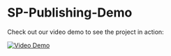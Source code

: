 # SP-Publishing-Demo

Check out our video demo to see the project in action:

[![Video Demo](https://drive.google.com/uc?export=download&id=1QC2hdNLJhOGdmWc4JoHLcl7T5OAqeL0d)](https://drive.google.com/file/d/1QC2hdNLJhOGdmWc4JoHLcl7T5OAqeL0d/view?usp=sharing)

